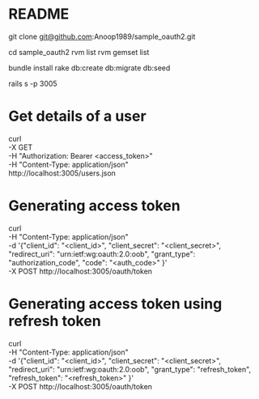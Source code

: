 # README

git clone git@github.com:Anoop1989/sample_oauth2.git

cd sample_oauth2
rvm list
rvm gemset list

bundle install
rake db:create db:migrate db:seed

rails s -p 3005

# Get details of a user
curl \
  -X GET \
  -H "Authorization: Bearer <access_token>"  \
  -H "Content-Type: application/json" \
  http://localhost:3005/users.json

# Generating access token
curl \
  -H "Content-Type: application/json" \
  -d '{"client_id": "<client_id>", "client_secret": "<client_secret>", "redirect_uri": "urn:ietf:wg:oauth:2.0:oob", "grant_type": "authorization_code", "code": "<auth_code>" }' \
  -X POST http://localhost:3005/oauth/token

# Generating access token using refresh token
curl \
  -H "Content-Type: application/json" \
  -d '{"client_id": "<client_id>", "client_secret": "<client_secret>", "redirect_uri": "urn:ietf:wg:oauth:2.0:oob", "grant_type": "refresh_token", "refresh_token": "<refresh_token>" }' \
  -X POST http://localhost:3005/oauth/token
